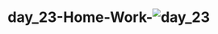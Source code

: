 # day_23-Home-Work-![day_23](https://user-images.githubusercontent.com/116451728/197856596-00f93762-9d02-4b6a-85c4-a9836563abdb.PNG)
